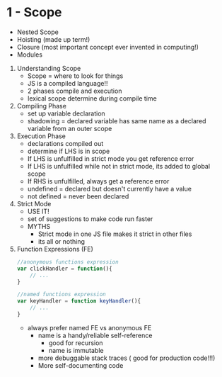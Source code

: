 # 1 - Scope 

* Nested Scope
* Hoisting (made up term!)
* Closure (most important concept ever invented in computing!)
* Modules

1. Understanding Scope
    * Scope = where to look for things
    * JS is a compiled language!!
    * 2 phases compile and execution
    * lexical scope determine during  compile time 
2. Compiling Phase
    * set up variable declaration 
    * shadowing = declared variable has same name as a declared variable from an outer scope
3. Execution Phase
    * declarations compiled out
    * determine if LHS is in scope 
    * If LHS is unfulfilled in strict mode you get reference error
    * If LHS is unfulfilled while not in strict mode, its added to global scope
    *  If RHS is unfulfilled, always get a reference error 
    *  undefined = declared but doesn't currently have a value
    *  not defined =  never been declared
4. Strict Mode
    * USE IT!
    * set of suggestions to make code run faster
    * MYTHS
        - Strict mode in one JS file makes it strict in other files
        - its all or nothing
5. Function Expressions (FE)
    ```javascript
    //anonymous functions expression
    var clickHandler = function(){
        // ...
    }

    //named functions expression
    var keyHandler = function keyHandler(){
        // ...
    }
    ```
    * always prefer named FE vs anonymous FE
        - name is a handy/reliable self-reference
            - good for recursion 
            - name is immutable
        - more debuggable stack traces ( good for production code!!!)
        - More self-documenting code